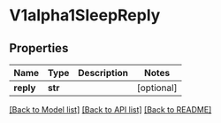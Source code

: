 # V1alpha1SleepReply

## Properties
Name | Type | Description | Notes
------------ | ------------- | ------------- | -------------
**reply** | **str** |  | [optional] 

[[Back to Model list]](../README.md#documentation-for-models) [[Back to API list]](../README.md#documentation-for-api-endpoints) [[Back to README]](../README.md)


